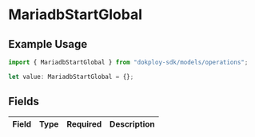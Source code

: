 # MariadbStartGlobal

## Example Usage

```typescript
import { MariadbStartGlobal } from "dokploy-sdk/models/operations";

let value: MariadbStartGlobal = {};
```

## Fields

| Field       | Type        | Required    | Description |
| ----------- | ----------- | ----------- | ----------- |